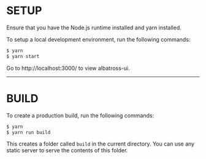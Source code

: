 # SETUP

Ensure that you have the Node.js runtime installed and yarn installed.

To setup a local development environment, run the following commands:
```bash
$ yarn
$ yarn start
```

Go to http://localhost:3000/ to view albatross-ui.

---

# BUILD

To create a production build, run the following commands:
```bash
$ yarn
$ yarn run build
```

This creates a folder called `build` in the current directory. You can use any static server to serve the contents of this folder.